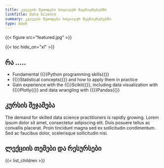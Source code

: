 ```yaml
---
title: კვლევის მეთოდები სოციალურ მეცნიერებებში
linkTitle: Data Science
summary: კვლევის მეთოდები სოციალურ მეცნიერებებში
type: book
---
```


{{< figure src="featured.jpg" >}}

{{< toc hide_on="xl" >}}

## რა .....

- Fundamental {{<hl>}}Python programming skills{{</hl>}}
- {{<hl>}}Statistical concepts{{</hl>}} and how to apply them in practice
- Gain experience with the {{<hl>}}Scikit{{</hl>}}, including data visualization with {{<hl>}}Plotly{{</hl>}} and data wrangling with {{<hl>}}Pandas{{</hl>}}

## კურსის შეჯამება

The demand for skilled data science practitioners is rapidly growing. Lorem ipsum dolor sit amet, consectetur adipiscing elit. Duis posuere tellus ac convallis placerat. Proin tincidunt magna sed ex sollicitudin condimentum. Sed ac faucibus dolor, scelerisque sollicitudin nisi.

## ლექციის თემები და რესურსები

{{< list_children >}}




